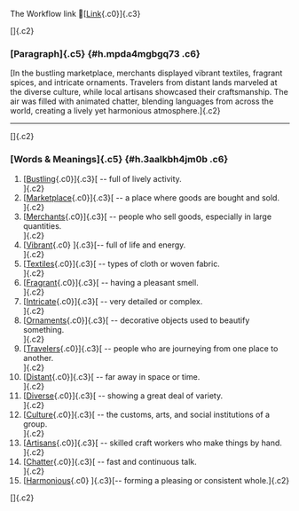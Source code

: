 The Workflow link
👏[[Link](https://www.google.com/url?q=http://www.google.com&sa=D&source=editors&ust=1756309388899671&usg=AOvVaw0fSVcxQcWuWRaw74--qKzK){.c0}]{.c3}

[]{.c2}

### [Paragraph]{.c5} {#h.mpda4mgbgq73 .c6}

[In the bustling marketplace, merchants displayed vibrant textiles,
fragrant spices, and intricate ornaments. Travelers from distant lands
marveled at the diverse culture, while local artisans showcased their
craftsmanship. The air was filled with animated chatter, blending
languages from across the world, creating a lively yet harmonious
atmosphere.]{.c2}

------------------------------------------------------------------------

[]{.c2}

### [Words & Meanings]{.c5} {#h.3aalkbh4jm0b .c6}

1.  [[Bustling](https://www.google.com/url?q=http://www.google.com&sa=D&source=editors&ust=1756309388900289&usg=AOvVaw22E1jOVe7ymE5YxsEljNp4){.c0}]{.c3}[ --
    full of lively activity.\
    ]{.c2}
2.  [[Marketplace](https://www.google.com/url?q=http://www.google.com&sa=D&source=editors&ust=1756309388900402&usg=AOvVaw1aBX6_3cvqZ9Ux-oypUAKX){.c0}]{.c3}[ --
    a place where goods are bought and sold.\
    ]{.c2}
3.  [[Merchants](https://www.google.com/url?q=http://www.google.com&sa=D&source=editors&ust=1756309388900509&usg=AOvVaw2PM8ttB3N1W3RIgPiG5gSb){.c0}]{.c3}[ --
    people who sell goods, especially in large quantities.\
    ]{.c2}
4.  [[Vibrant](https://www.google.com/url?q=http://www.google.com&sa=D&source=editors&ust=1756309388900624&usg=AOvVaw2-3Nxp3dgI9EYWlawTSfJP){.c0}
    ]{.c3}[-- full of life and energy.\
    ]{.c2}
5.  [[Textiles](https://www.google.com/url?q=http://www.google.com&sa=D&source=editors&ust=1756309388900714&usg=AOvVaw0ZIQg7JbNkVAW103GL9nE7){.c0}]{.c3}[ --
    types of cloth or woven fabric.\
    ]{.c2}
6.  [[Fragrant](https://www.google.com/url?q=http://www.google.com&sa=D&source=editors&ust=1756309388900814&usg=AOvVaw0facTuNV8rtQw-uuL7fmSr){.c0}]{.c3}[ --
    having a pleasant smell.\
    ]{.c2}
7.  [[Intricate](https://www.google.com/url?q=http://www.google.com&sa=D&source=editors&ust=1756309388900905&usg=AOvVaw3lSdI3lzAbw7z5_x-l0DrN){.c0}]{.c3}[ --
    very detailed or complex.\
    ]{.c2}
8.  [[Ornaments](https://www.google.com/url?q=http://www.google.com&sa=D&source=editors&ust=1756309388900998&usg=AOvVaw2TTxDGttllPG7lRTTROmhU){.c0}]{.c3}[ --
    decorative objects used to beautify something.\
    ]{.c2}
9.  [[Travelers](https://www.google.com/url?q=http://www.google.com&sa=D&source=editors&ust=1756309388901102&usg=AOvVaw2gY2WXYXhJsGtd-Tt7milO){.c0}]{.c3}[ --
    people who are journeying from one place to another.\
    ]{.c2}
10. [[Distant](https://www.google.com/url?q=http://www.google.com&sa=D&source=editors&ust=1756309388901210&usg=AOvVaw2joLp0U2y9T06DxzdVaV0T){.c0}]{.c3}[ --
    far away in space or time.\
    ]{.c2}
11. [[Diverse](https://www.google.com/url?q=http://www.google.com&sa=D&source=editors&ust=1756309388901297&usg=AOvVaw1BvfMp0Mtpzh4VZpiaSc9H){.c0}]{.c3}[ --
    showing a great deal of variety.\
    ]{.c2}
12. [[Culture](https://www.google.com/url?q=http://www.google.com&sa=D&source=editors&ust=1756309388901391&usg=AOvVaw127lE6VXEZyLaS5c1hXcHW){.c0}]{.c3}[ --
    the customs, arts, and social institutions of a group.\
    ]{.c2}
13. [[Artisans](https://www.google.com/url?q=http://www.google.com&sa=D&source=editors&ust=1756309388901501&usg=AOvVaw2Lao1YCT17I7IC_IFW7h2q){.c0}]{.c3}[ --
    skilled craft workers who make things by hand.\
    ]{.c2}
14. [[Chatter](https://www.google.com/url?q=http://www.google.com&sa=D&source=editors&ust=1756309388901606&usg=AOvVaw0K4_mkjPfL4KHFBSUhudgJ){.c0}]{.c3}[ --
    fast and continuous talk.\
    ]{.c2}
15. [[Harmonious](https://www.google.com/url?q=http://www.google.com&sa=D&source=editors&ust=1756309388901697&usg=AOvVaw3yztscJpUL5i8HbHR3g3Sh){.c0}
    ]{.c3}[-- forming a pleasing or consistent whole.]{.c2}

[]{.c2}

